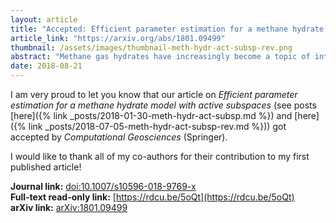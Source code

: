 ```yaml
---
layout: article
title: "Accepted: Efficient parameter estimation for a methane hydrate model with active subspaces"
article_link: "https://arxiv.org/abs/1801.09499"
thumbnail: /assets/images/thumbnail-meth-hydr-act-subsp-rev.png
abstract: "Methane gas hydrates have increasingly become a topic of interest because of their potential as a future energy resource. There are significant economical and environmental risks associated with extraction from hydrate reservoirs, so a variety of multiphysics models have been developed to analyze prospective risks and benefits. These models generally have a large number of empirical parameters which are not known a priori. Traditional optimization-based parameter estimation frameworks may be ill-posed or computationally prohibitive. Bayesian inference methods have increasingly been found effective for estimating parameters in complex geophysical systems. These methods often are not viable in cases of computationally expensive models and high-dimensional parameter spaces. Recently, methods have been developed to effectively reduce the dimension of Bayesian inverse problems by identifying low-dimensional structures that are most informed by data. Active subspaces is one of the most generally applicable methods of performing this dimension reduction. In this paper, Bayesian inference of the parameters of a state-of-the-art mathematical model for methane hydrates based on experimental data from a triaxial compression test with gas hydrate-bearing sand is performed in an efficient way by utilizing active subspaces. Active subspaces are used to identify low-dimensional structure in the parameter space which is exploited by generating a cheap regression-based surrogate model and implementing a modified Markov chain Monte Carlo algorithm. Posterior densities having means that match the experimental data are approximated in a computationally efficient way."
date: 2018-08-21
---
```


I am very proud to let you know that our article on _Efficient parameter estimation for a methane hydrate model with active subspaces_ (see posts [here]({% link _posts/2018-01-30-meth-hydr-act-subsp.md %}) and [here]({% link _posts/2018-07-05-meth-hydr-act-subsp-rev.md %})) got accepted by _Computational Geosciences_ (Springer).

I would like to thank all of my co-authors for their contribution to my first published article!

**Journal link:** [doi:10.1007/s10596-018-9769-x](https://doi.org/10.1007/s10596-018-9769-x)  
**Full-text read-only link:** [https://rdcu.be/5oQt](https://rdcu.be/5oQt)  
**arXiv link:** [arXiv:1801.09499](https://arxiv.org/abs/1801.09499)

